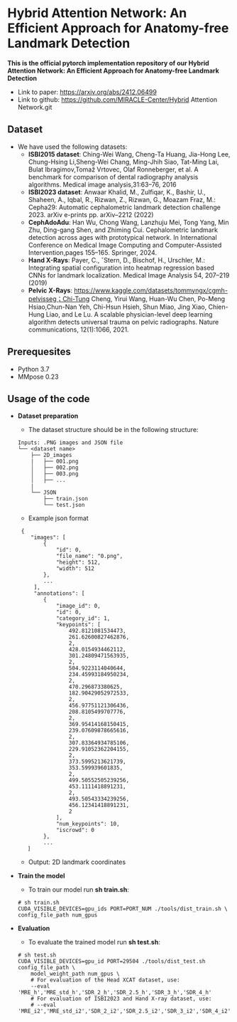# Hybrid Attention Network: An Efficient Approach for Anatomy-free Landmark Detection

**This is the official pytorch implementation repository of our Hybrid Attention Network: An Efficient Approach for Anatomy-free
Landmark Detection** 

- Link to paper: https://arxiv.org/abs/2412.06499
- Link to github: https://github.com/MIRACLE-Center/Hybrid Attention Network.git


## Dataset
- We have used the following datasets:
  - **ISBI2015  dataset**: Ching-Wei Wang, Cheng-Ta Huang, Jia-Hong Lee, Chung-Hsing Li,Sheng-Wei Chang, Ming-Jhih Siao, Tat-Ming Lai, Bulat Ibragimov,Tomaž Vrtovec, Olaf Ronneberger, et al. A benchmark for comparison of dental radiography analysis algorithms. Medical image analysis,31:63–76, 2016
  - **ISBI2023  dataset**: Anwaar Khalid, M., Zulfiqar, K., Bashir, U., Shaheen, A., Iqbal, R., Rizwan, Z., Rizwan, G., Moazam Fraz, M.: Cepha29: Automatic cephalometric landmark detection challenge 2023. arXiv e-prints pp. arXiv–2212 (2022)
  - **CephAdoAdu**: Han Wu, Chong Wang, Lanzhuju Mei, Tong Yang, Min Zhu, Ding-gang Shen, and Zhiming Cui. Cephalometric landmark detection
    across ages with prototypical network. In International Conference on Medical Image Computing and Computer-Assisted Intervention,pages 155–165. Springer, 2024.
  - **Hand X-Rays**: Payer, C., ˇStern, D., Bischof, H., Urschler, M.: Integrating spatial configuration into heatmap regression based CNNs for landmark localization. Medical Image Analysis 54, 207–219 (2019)
  - **Pelvic X-Rays**: https://www.kaggle.com/datasets/tommyngx/cgmh-pelvisseg；Chi-Tung Cheng, Yirui Wang, Huan-Wu Chen, Po-Meng Hsiao,Chun-Nan Yeh, Chi-Hsun Hsieh, Shun Miao, Jing Xiao, Chien-Hung Liao, and Le Lu. A scalable physician-level deep learning algorithm detects universal trauma on pelvic radiographs. Nature communications, 12(1):1066, 2021.


## Prerequesites
- Python 3.7
- MMpose 0.23

## Usage of the code
- **Dataset preparation**
  - The dataset structure should be in the following structure:

  ```
  Inputs: .PNG images and JSON file
  └── <dataset name>
      ├── 2D_images
      |   ├── 001.png
      │   ├── 002.png
      │   ├── 003.png
      │   ├── ...
      |
      └── JSON
          ├── train.json
          └── test.json
  ```
  - Example json format
  ```
   {
      "images": [
          {
              "id": 0,
              "file_name": "0.png",
              "height": 512,
              "width": 512
          },
          ...
       ],
       "annotations": [
          {
              "image_id": 0,
              "id": 0,
              "category_id": 1,
              "keypoints": [
                  492.8121081534473,
                  261.62600827462876,
                  2,
                  428.0154934462112,
                  301.24809471563935,
                  2,
                  504.9223114040644,
                  234.45993184950234,
                  2,
                  470.296873380625,
                  182.90429052972533,
                  2,
                  456.97751121306436,
                  208.8105499707776,
                  2,
                  369.95414168150415,
                  239.07609878665616,
                  2,
                  307.83364934785106,
                  229.91052362204155,
                  2,
                  373.5995213621739,
                  353.599939601835,
                  2,
                  499.50552505239256,
                  453.1111418891231,
                  2,
                  493.50543334239256,
                  456.12341418891231,
                  2
              ],
              "num_keypoints": 10,
              "iscrowd": 0
          },
          ...
     ]
  ```
  
  - Output: 2D landmark coordinates
  
- **Train the model**
  - To train our model run **sh train.sh**:
  ```
  # sh train.sh
  CUDA_VISIBLE_DEVICES=gpu_ids PORT=PORT_NUM ./tools/dist_train.sh \
  config_file_path num_gpus
  ```

- **Evaluation**
  - To evaluate the trained model run **sh test.sh**:
  ```
  # sh test.sh
  CUDA_VISIBLE_DEVICES=gpu_id PORT=29504 ./tools/dist_test.sh config_file_path \
      model_weight_path num_gpus \
      # For evaluation of the Head XCAT dataset, use:
      --eval 'MRE_h','MRE_std_h','SDR_2_h','SDR_2.5_h','SDR_3_h','SDR_4_h'
      # For evaluation of ISBI2023 and Hand X-ray dataset, use:
      # --eval 'MRE_i2','MRE_std_i2','SDR_2_i2','SDR_2.5_i2','SDR_3_i2','SDR_4_i2'
  ```


